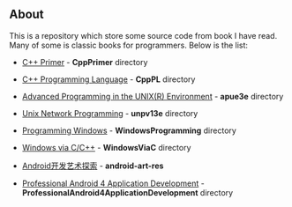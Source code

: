 ## About

This is a repository which store some source code from book I have read. Many of some is classic books for programmers. Below is the list:

* [C++ Primer](https://book.douban.com/subject/1767741/) - **CppPrimer** directory

* [C++ Programming Language](https://book.douban.com/subject/7053134/) - **CppPL** directory

* [Advanced Programming in the UNIX(R) Environment](https://book.douban.com/subject/1439495/) - **apue3e** directory

* [Unix Network Programming](https://book.douban.com/subject/1756533/) - **unpv13e** directory

* [Programming Windows](https://book.douban.com/subject/1456779/) - **WindowsProgramming** directory

* [Windows via C/C++](https://book.douban.com/subject/2302961/) - **WindowsViaC** directory

* [Android开发艺术探索](https://book.douban.com/subject/26599538/) - **android-art-res**

* [Professional Android 4 Application Development](https://book.douban.com/subject/6915691/) - **ProfessionalAndroid4ApplicationDevelopment** directory
